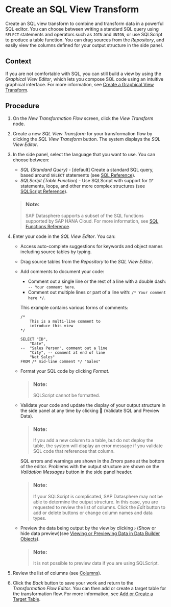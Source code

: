 <!-- loio775e0ab758e54c58af5a240294d234f2 -->

<link rel="stylesheet" type="text/css" href="../css/sap-icons.css"/>

# Create an SQL View Transform

Create an SQL view transform to combine and transform data in a powerful SQL editor. You can choose between writing a standard SQL query using `SELECT` statements and operators such as `JOIN` and `UNION`, or use SQLScript to produce a table function. You can drag sources from the *Repository*, and easily view the columns defined for your output structure in the side panel.



## Context

If you are not comfortable with SQL, you can still build a view by using the *Graphical View Editor*, which lets you compose SQL code using an intuitive graphical interface. For more information, see [Create a Graphical View Transform](create-a-graphical-view-transform-c65e37c.md).



## Procedure

1.  On the *New Transformation Flow* screen, click the *View Transform* node.

2.  Create a new *SQL View Transform* for your transformation flow by clicking the *SQL View Transform* button. The system displays the *SQL View Editor*.

3.  In the side panel, select the language that you want to use. You can choose between:

    -   *SQL \(Standard Query\)* - \[default\] Create a standard SQL query, based around `SELECT` statements \(see [SQL Reference](../sql-reference-6a37cc5.md)\).
    -   *SQLScript \(Table Function\)* - Use SQLScript with support for `IF` statements, loops, and other more complex structures \(see [SQLScript Reference](../sqlscript-reference-6c46c6a.md)\).

    > ### Note:  
    > SAP Datasphere supports a subset of the SQL functions supported by SAP HANA Cloud. For more information, see [SQL Functions Reference](../sql-functions-reference-6d624a1.md).

4.  Enter your code in the *SQL View Editor*. You can:

    -   Access auto-complete suggestions for keywords and object names including source tables by typing.

    -   Drag source tables from the *Repository* to the *SQL View Editor*.

    -   Add comments to document your code:

        -   Comment out a single line or the rest of a line with a double dash: `-- Your comment here`.
        -   Comment out multiple lines or part of a line with: `/* Your comment here */`.

        This example contains various forms of comments:

        ```
        /*  
            This is a multi-line comment to
            introduce this view 
        */
        
        SELECT "ID",
        	"Date",
        --	"Sales Person", comment out a line
        	"City", -- comment at end of line
        	"Net Sales"
        FROM /* mid-line comment */ "Sales"
        ```

    -   Format your SQL code by clicking *Format*.

        > ### Note:  
        > SQLScript cannot be formatted.

    -   Validate your code and update the display of your output structure in the side panel at any time by clicking <span class="FPA-icons"></span> \(Validate SQL and Preview Data\).

        > ### Note:  
        > If you add a new column to a table, but do not deploy the table, the system will display an error message if you validate SQL code that references that column.

        SQL errors and warnings are shown in the *Errors* pane at the bottom of the editor. Problems with the output structure are shown on the *Validation Messages* button in the side panel header.

        > ### Note:  
        > If your SQLScript is complicated, SAP Datasphere may not be able to determine the output structure. In this case, you are requested to review the list of columns. Click the *Edit* button to add or delete buttons or change column names and data types.

    -   Preview the data being output by the view by clicking <span class="SAP-icons"></span> \(Show or hide data preview\)\(see [Viewing or Previewing Data in Data Builder Objects](../viewing-or-previewing-data-in-data-builder-objects-b338e4a.md)\).

        > ### Note:  
        > It is not possible to preview data if you are using SQLScript.


5.  Review the list of columns \(see [Columns](columns-8f0f40d.md)\).

6.  Click the *Back* button to save your work and return to the *Transformation Flow Editor*. You can then add or create a target table for the transformation flow. For more information, see [Add or Create a Target Table](add-or-create-a-target-table-0950746.md).


